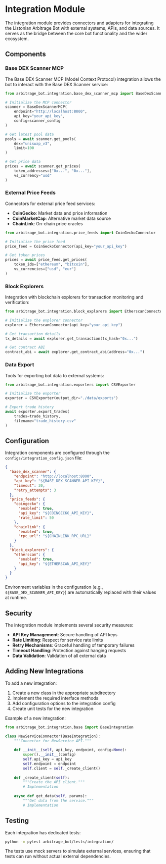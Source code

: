 # Integration Module

The integration module provides connectors and adapters for integrating the Listonian Arbitrage Bot with external systems, APIs, and data sources. It serves as the bridge between the core bot functionality and the wider ecosystem.

## Components

### Base DEX Scanner MCP

The Base DEX Scanner MCP (Model Context Protocol) integration allows the bot to interact with the Base DEX Scanner service:

```python
from arbitrage_bot.integration.base_dex_scanner_mcp import BaseDexScannerMCP

# Initialize the MCP connector
scanner = BaseDexScannerMCP(
    endpoint="http://localhost:8000",
    api_key="your_api_key",
    config=scanner_config
)

# Get latest pool data
pools = await scanner.get_pools(
    dex="uniswap_v3",
    limit=100
)

# Get price data
prices = await scanner.get_prices(
    token_addresses=["0x...", "0x..."],
    vs_currency="usd"
)
```

### External Price Feeds

Connectors for external price feed services:

- **CoinGecko**: Market data and price information
- **CoinMarketCap**: Alternative market data source
- **ChainLink**: On-chain price oracles

```python
from arbitrage_bot.integration.price_feeds import CoinGeckoConnector

# Initialize the price feed
price_feed = CoinGeckoConnector(api_key="your_api_key")

# Get token prices
prices = await price_feed.get_prices(
    token_ids=["ethereum", "bitcoin"],
    vs_currencies=["usd", "eur"]
)
```

### Block Explorers

Integration with blockchain explorers for transaction monitoring and verification:

```python
from arbitrage_bot.integration.block_explorers import EtherscanConnector

# Initialize the explorer connector
explorer = EtherscanConnector(api_key="your_api_key")

# Get transaction details
tx_details = await explorer.get_transaction(tx_hash="0x...")

# Get contract ABI
contract_abi = await explorer.get_contract_abi(address="0x...")
```

### Data Export

Tools for exporting bot data to external systems:

```python
from arbitrage_bot.integration.exporters import CSVExporter

# Initialize the exporter
exporter = CSVExporter(output_dir="./data/exports")

# Export trade history
await exporter.export_trades(
    trades=trade_history,
    filename="trade_history.csv"
)
```

## Configuration

Integration components are configured through the `configs/integration_config.json` file:

```json
{
  "base_dex_scanner": {
    "endpoint": "http://localhost:8000",
    "api_key": "${BASE_DEX_SCANNER_API_KEY}",
    "timeout": 30,
    "retry_attempts": 3
  },
  "price_feeds": {
    "coingecko": {
      "enabled": true,
      "api_key": "${COINGECKO_API_KEY}",
      "rate_limit": 50
    },
    "chainlink": {
      "enabled": true,
      "rpc_url": "${CHAINLINK_RPC_URL}"
    }
  },
  "block_explorers": {
    "etherscan": {
      "enabled": true,
      "api_key": "${ETHERSCAN_API_KEY}"
    }
  }
}
```

Environment variables in the configuration (e.g., `${BASE_DEX_SCANNER_API_KEY}`) are automatically replaced with their values at runtime.

## Security

The integration module implements several security measures:

- **API Key Management**: Secure handling of API keys
- **Rate Limiting**: Respect for service rate limits
- **Retry Mechanisms**: Graceful handling of temporary failures
- **Timeout Handling**: Protection against hanging requests
- **Data Validation**: Validation of all external data

## Adding New Integrations

To add a new integration:

1. Create a new class in the appropriate subdirectory
2. Implement the required interface methods
3. Add configuration options to the integration config
4. Create unit tests for the new integration

Example of a new integration:

```python
from arbitrage_bot.integration.base import BaseIntegration

class NewServiceConnector(BaseIntegration):
    """Connector for NewService API."""
    
    def __init__(self, api_key, endpoint, config=None):
        super().__init__(config)
        self.api_key = api_key
        self.endpoint = endpoint
        self.client = self._create_client()
        
    def _create_client(self):
        """Create the API client."""
        # Implementation
        
    async def get_data(self, params):
        """Get data from the service."""
        # Implementation
```

## Testing

Each integration has dedicated tests:

```bash
python -m pytest arbitrage_bot/tests/integration/
```

The tests use mock servers to simulate external services, ensuring that tests can run without actual external dependencies.